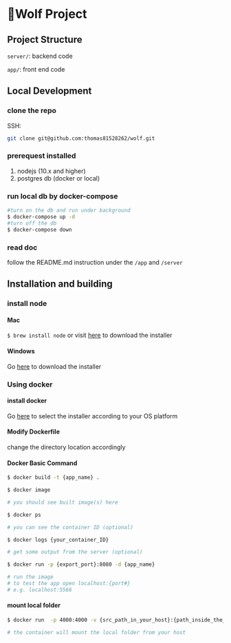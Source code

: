 # 🐺Wolf Project

## Project Structure

`server/`: backend code

`app/`: front end code

## Local Development

### clone the repo

SSH:

```bash
git clone git@github.com:thomas81528262/wolf.git
```

### prerequest installed

1. nodejs (10.x and higher)
2. postgres db (docker or local)

### run local db by docker-compose

```bash
#turn on the db and run under background
$ docker-compose up -d
#turn off the db
$ docker-compose down
```

### read doc

follow the README.md instruction under the `/app` and `/server`

## Installation and building

### install node

#### Mac

`$ brew install node` or visit [here](https://nodejs.org/en/download/) to download the installer

#### Windows

Go [here](https://nodejs.org/en/download/) to download the installer

### Using docker

#### install docker

Go [here](https://docs.docker.com/engine/install/) to select the installer according to your OS platform

#### Modify Dockerfile

change the directory location accordingly

#### Docker Basic Command

```bash
$ docker build -t {app_name} .

$ docker image

# you should see built image(s) here

$ docker ps

# you can see the container ID (optional)

$ docker logs {your_container_ID}

# get some output from the server (optional)

$ docker run -p {export_port}:8080 -d {app_name}

# run the image
# to test the app open localhost:{port#}
# e.g. localhost:5566

```

#### mount local folder

```bash
$ docker run  -p 4000:4000 -v {src_path_in_your_host}:{path_inside_the_docker_image}  -it node:10 /bin/sh

# the container will mount the local folder from your host
```


